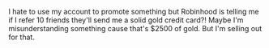 I hate to use my account to promote something but Robinhood is telling me if I refer 10 friends they'll send me a solid gold credit card?! Maybe I'm misunderstanding something cause that's $2500 of gold. But I'm selling out for that.

